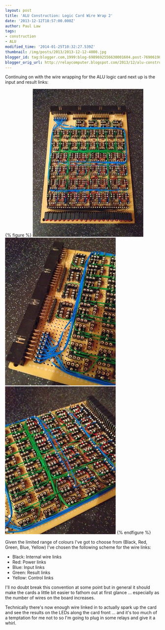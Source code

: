 ```yaml
---
layout: post
title: 'ALU Construction: Logic Card Wire Wrap 2'
date: '2013-12-12T18:57:00.000Z'
author: Paul Law
tags:
- construction
- ALU
modified_time: '2014-01-25T10:32:27.539Z'
thumbnail: /img/posts/2013/2013-12-12-4000.jpg
blogger_id: tag:blogger.com,1999:blog-6989692556630001604.post-7690619004934595358
blogger_orig_url: http://relaycomputer.blogspot.com/2013/12/alu-construction-logic-card-wire-wrap-2.html
---
```


Continuing on with the wire wrapping for the ALU logic card next up is the 
input and result links:

{% figure %}
![ALU Logic Card](/assets/img/posts/2013/2013-12-12-0000.jpg)
![ALU Logic Card (close up - connectors)](/assets/img/posts/2013/2013-12-12-0001.jpg)
![ALU Logic Card (close up - bit units)](/assets/img/posts/2013/2013-12-12-0002.jpg)
{% endfigure %}

Given the limited range of colours I've got to choose from (Black, 
Red, Green, Blue, Yellow) I've chosen the following scheme for the wire 
links:

* Black: Internal wire links
* Red: Power links
* Blue: Input links
* Green: Result links
* Yellow: Control links

I'll no doubt break this convention at some point 
but in general it should make the cards a little bit easier to fathom out at 
first glance ... especially as the number of wires on the board increases.

Technically there's now enough wire linked in to actually spark up the 
card and see the results on the LEDs along the card front ... and it's too 
much of a temptation for me not to so I'm going to plug in some relays and 
give it a whirl. 
